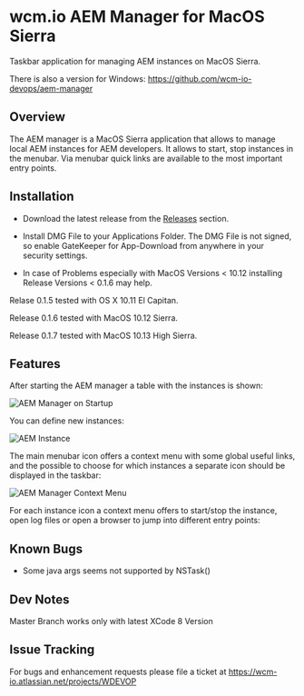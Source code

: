 wcm.io AEM Manager for MacOS  Sierra
===============================

Taskbar application for managing AEM instances on MacOS Sierra.

There is also a version for Windows:
https://github.com/wcm-io-devops/aem-manager


Overview
---------

The AEM manager is a MacOS Sierra application that allows to manage local AEM instances for AEM developers. It allows to start, stop instances in the menubar. Via menubar quick links are available to the most important entry points.


Installation
------------

* Download the latest release from the [Releases](https://github.com/wcm-io-devops/aem-manager-osx/releases) section.
* Install DMG File to your Applications Folder. The DMG File is not signed, so enable GateKeeper for App-Download from anywhere in your security settings.

*  In case  of Problems  especially  with MacOS  Versions  <  10.12  installing  Release  Versions <  0.1.6 may help.

Relase 0.1.5 tested with OS X 10.11 El Capitan.

Release 0.1.6 tested with MacOS 10.12 Sierra.

Release 0.1.7 tested with MacOS 10.13 High Sierra.


Features
--------

After starting the AEM manager a table with the instances is shown:

![AEM Manager on Startup](/images/aem-manager-startup.png)

You can define new instances:

![AEM Instance](/images/aem-instance.png)

The main menubar icon offers a context menu with some global useful links, and the possible to choose for which instances a separate icon should be displayed in the taskbar:

![AEM Manager Context Menu](/images/aem-manager-context-menu.png)

For each instance icon a context menu offers to start/stop the instance, open log files or open a browser to jump into different entry points:



Known Bugs
----------

* Some java args seems not supported by NSTask()

Dev  Notes
----------
Master Branch  works only  with  latest XCode 8 Version


Issue Tracking
--------------

For bugs and enhancement requests please file a ticket at https://wcm-io.atlassian.net/projects/WDEVOP
